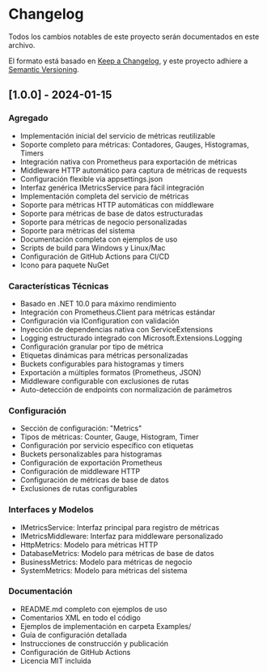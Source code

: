 # Changelog

Todos los cambios notables de este proyecto serán documentados en este archivo.

El formato está basado en [Keep a Changelog](https://keepachangelog.com/en/1.0.0/),
y este proyecto adhiere a [Semantic Versioning](https://semver.org/spec/v2.0.0.html).

## [1.0.0] - 2024-01-15

### Agregado
- Implementación inicial del servicio de métricas reutilizable
- Soporte completo para métricas: Contadores, Gauges, Histogramas, Timers
- Integración nativa con Prometheus para exportación de métricas
- Middleware HTTP automático para captura de métricas de requests
- Configuración flexible via appsettings.json
- Interfaz genérica IMetricsService para fácil integración
- Implementación completa del servicio de métricas
- Soporte para métricas HTTP automáticas con middleware
- Soporte para métricas de base de datos estructuradas
- Soporte para métricas de negocio personalizadas
- Soporte para métricas del sistema
- Documentación completa con ejemplos de uso
- Scripts de build para Windows y Linux/Mac
- Configuración de GitHub Actions para CI/CD
- Icono para paquete NuGet

### Características Técnicas
- Basado en .NET 10.0 para máximo rendimiento
- Integración con Prometheus.Client para métricas estándar
- Configuración via IConfiguration con validación
- Inyección de dependencias nativa con ServiceExtensions
- Logging estructurado integrado con Microsoft.Extensions.Logging
- Configuración granular por tipo de métrica
- Etiquetas dinámicas para métricas personalizadas
- Buckets configurables para histogramas y timers
- Exportación a múltiples formatos (Prometheus, JSON)
- Middleware configurable con exclusiones de rutas
- Auto-detección de endpoints con normalización de parámetros

### Configuración
- Sección de configuración: "Metrics"
- Tipos de métricas: Counter, Gauge, Histogram, Timer
- Configuración por servicio específico con etiquetas
- Buckets personalizables para histogramas
- Configuración de exportación Prometheus
- Configuración de middleware HTTP
- Configuración de métricas de base de datos
- Exclusiones de rutas configurables

### Interfaces y Modelos
- IMetricsService: Interfaz principal para registro de métricas
- IMetricsMiddleware: Interfaz para middleware personalizado
- HttpMetrics: Modelo para métricas HTTP
- DatabaseMetrics: Modelo para métricas de base de datos
- BusinessMetrics: Modelo para métricas de negocio
- SystemMetrics: Modelo para métricas del sistema

### Documentación
- README.md completo con ejemplos de uso
- Comentarios XML en todo el código
- Ejemplos de implementación en carpeta Examples/
- Guía de configuración detallada
- Instrucciones de construcción y publicación
- Configuración de GitHub Actions
- Licencia MIT incluida
